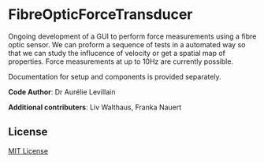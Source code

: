 # FibreOpticForceTransducer

Ongoing development of a GUI to perform force measurements using a fibre optic sensor. We can proform a sequence of tests in a automated way so that we can study the influcence of velocity or get a spatial map of properties. Force measurements at up to 10Hz are currently possible.

Documentation for setup and components is provided separately. 


**Code Author**: Dr Aurélie Levillain 

**Additional contributers**: Liv Walthaus, Franka Nauert

## License
[MIT License](https://choosealicense.com/licenses/mit/)
